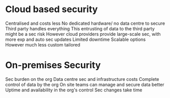 
# Cloud based security

Centralised and costs less
No dedicated hardware/ no data centre to secure
Third party handles everything
This entrusting of data to the third party might be a sec risk
However cloud providers provide large-scale sec, with more exp and auto sec updates
Limited downtime
Scalable options
However much less custom tailored
# On-premises Security

Sec burden on the org
Data centre sec and infrastructure costs
Complete control of data by the org
On site teams can manage and secure data better
Uptime and availability in the org's control
Sec changes take time

